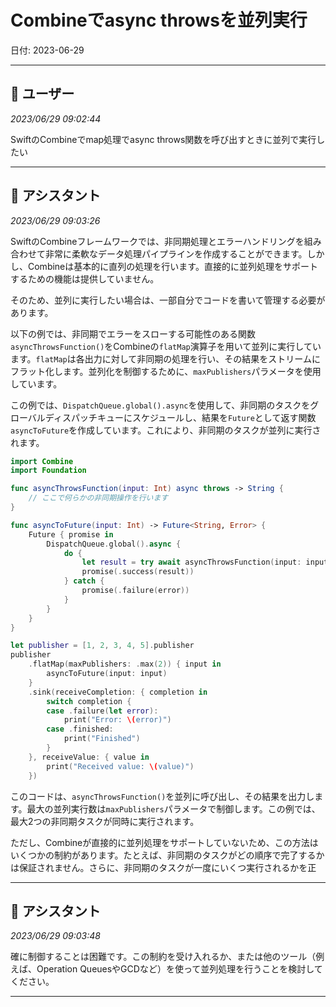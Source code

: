 # Combineでasync throwsを並列実行

日付: 2023-06-29

---

## 👤 ユーザー
*2023/06/29 09:02:44*

SwiftのCombineでmap処理でasync throws関数を呼び出すときに並列で実行したい

---

## 🤖 アシスタント
*2023/06/29 09:03:26*

SwiftのCombineフレームワークでは、非同期処理とエラーハンドリングを組み合わせて非常に柔軟なデータ処理パイプラインを作成することができます。しかし、Combineは基本的に直列の処理を行います。直接的に並列処理をサポートするための機能は提供していません。

そのため、並列に実行したい場合は、一部自分でコードを書いて管理する必要があります。

以下の例では、非同期でエラーをスローする可能性のある関数`asyncThrowsFunction()`をCombineの`flatMap`演算子を用いて並列に実行しています。`flatMap`は各出力に対して非同期の処理を行い、その結果をストリームにフラット化します。並列化を制御するために、`maxPublishers`パラメータを使用しています。

この例では、`DispatchQueue.global().async`を使用して、非同期のタスクをグローバルディスパッチキューにスケジュールし、結果を`Future`として返す関数`asyncToFuture`を作成しています。これにより、非同期のタスクが並列に実行されます。

```swift
import Combine
import Foundation

func asyncThrowsFunction(input: Int) async throws -> String {
    // ここで何らかの非同期操作を行います
}

func asyncToFuture(input: Int) -> Future<String, Error> {
    Future { promise in
        DispatchQueue.global().async {
            do {
                let result = try await asyncThrowsFunction(input: input)
                promise(.success(result))
            } catch {
                promise(.failure(error))
            }
        }
    }
}

let publisher = [1, 2, 3, 4, 5].publisher
publisher
    .flatMap(maxPublishers: .max(2)) { input in
        asyncToFuture(input: input)
    }
    .sink(receiveCompletion: { completion in
        switch completion {
        case .failure(let error):
            print("Error: \(error)")
        case .finished:
            print("Finished")
        }
    }, receiveValue: { value in
        print("Received value: \(value)")
    })
```

このコードは、`asyncThrowsFunction()`を並列に呼び出し、その結果を出力します。最大の並列実行数は`maxPublishers`パラメータで制御します。この例では、最大2つの非同期タスクが同時に実行されます。

ただし、Combineが直接的に並列処理をサポートしていないため、この方法はいくつかの制約があります。たとえば、非同期のタスクがどの順序で完了するかは保証されません。さらに、非同期のタスクが一度にいくつ実行されるかを正

---

## 🤖 アシスタント
*2023/06/29 09:03:48*

確に制御することは困難です。この制約を受け入れるか、または他のツール（例えば、Operation QueuesやGCDなど）を使って並列処理を行うことを検討してください。

---
